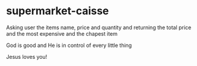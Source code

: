 # supermarket-caisse
Asking user the items name, price and quantity and returning the total price and the most expensive and the chapest item

God is good and He is in control of every little thing

Jesus loves you!
